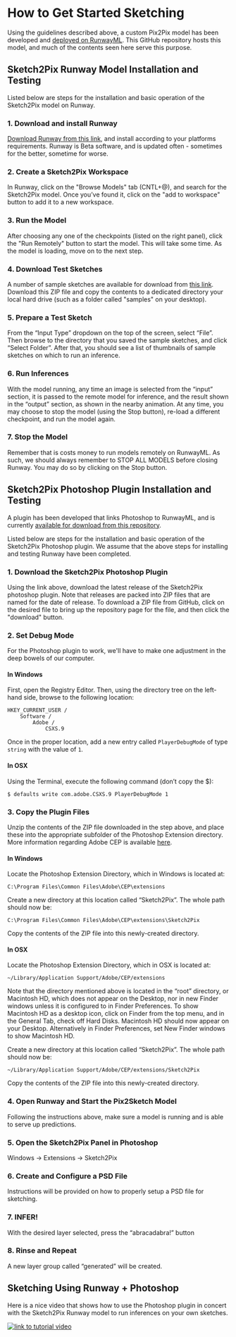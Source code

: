 # How to Get Started Sketching
Using the guidelines described above, a custom Pix2Pix model has been developed and [deployed on RunwayML](https://open-app.runwayml.com/?model=ksteinfe/Sketch2Pix). This GitHub repository hosts this model, and much of the contents seen here serve this purpose.

## Sketch2Pix Runway Model Installation and Testing
Listed below are steps for the installation and basic operation of the Sketch2Pix model on Runway.

### 1. Download and install Runway
[Download Runway from this link](https://runwayml.com/download/), and install according to your platforms requirements. Runway is Beta software, and is updated often - sometimes for the better, sometime for worse. 


### 2. Create a Sketch2Pix Workspace
In Runway, click on the "Browse Models" tab (CNTL+@), and search for the Sketch2Pix model. Once you’ve found it, click on the "add to workspace" button to add it to a new workspace.

### 3. Run the Model
After choosing any one of the checkpoints (listed on the right panel), click the "Run Remotely" button to start the model. This will take some time. As the model is loading, move on to the next step.

### 4. Download Test Sketches
A number of sample sketches are available for download from [this link](https://github.com/ksteinfe/runway_sketch2pix/raw/master/photoshop_plugin/releases/sketch_samples.zip). Download this ZIP file and copy the contents to a dedicated directory your local hard drive (such as a folder called "samples" on your desktop).

### 5. Prepare a Test Sketch
From the “Input Type” dropdown on the top of the screen, select “File”. Then browse to the directory that you saved the sample sketches, and click “Select Folder”. After that, you should see a list of thumbnails of sample sketches on which to run an inference.

### 6. Run Inferences
With the model running, any time an image is selected from the “input” section, it is passed to the remote model for inference, and the result shown in the “output” section, as shown in the nearby animation.
At any time, you may choose to stop the model (using the Stop button), re-load a different checkpoint, and run the model again. 

### 7. Stop the Model
Remember that is costs money to run models remotely on RunwayML. As such, we should always remember to STOP ALL MODELS before closing Runway. You may do so by clicking on the Stop button.


## Sketch2Pix Photoshop Plugin Installation and Testing
A plugin has been developed that links Photoshop to RunwayML, and is currently [available for download from this repository](https://github.com/ksteinfe/runway_sketch2pix/tree/master/photoshop_plugin/releases).

Listed below are steps for the installation and basic operation of the Sketch2Pix Photoshop plugin. We assume that the above steps for installing and testing Runway have been completed.

### 1. Download the Sketch2Pix Photoshop Plugin
Using the link above, download the latest release of the Sketch2Pix photoshop plugin. Note that releases are packed into ZIP files that are named for the date of release. To download a ZIP file from GitHub, click on the desired file to bring up the repository page for the file, and then click the "download" button.

### 2. Set Debug Mode
For the Photoshop plugin to work, we'll have to make one adjustment in the deep bowels of our computer.

#### In Windows
First, open the Registry Editor. Then, using the directory tree on the left-hand side, browse to the following location:

	HKEY_CURRENT_USER / 
		Software / 
			Adobe / 
				CSXS.9


Once in the proper location, add a new entry called `PlayerDebugMode` of type `string` with the value of `1`.

#### In OSX
Using the Terminal, execute the following command (don’t copy the $):

	$ defaults write com.adobe.CSXS.9 PlayerDebugMode 1


### 3. Copy the Plugin Files
Unzip the contents of the ZIP file downloaded in the step above, and place these into the appropriate subfolder of the Photoshop Extension directory. More information regarding Adobe CEP is available [here](https://github.com/Adobe-CEP/CEP-Resources/blob/master/CEP_9.x/Documentation/CEP%209.0%20HTML%20Extension%20Cookbook.md#extension-folders).

#### In Windows
Locate the Photoshop Extension Directory, which in Windows is located at:

	C:\Program Files\Common Files\Adobe\CEP\extensions

Create a new directory at this location called “Sketch2Pix”. The whole path should now be:

	C:\Program Files\Common Files\Adobe\CEP\extensions\Sketch2Pix

Copy the contents of the ZIP file into this newly-created directory.

#### In OSX
Locate the Photoshop Extension Directory, which in OSX is located at:

	~/Library/Application Support/Adobe/CEP/extensions

Note that the directory mentioned above is located in the “root” directory, or Macintosh HD, which does not appear on the Desktop, nor in new Finder windows unless it is configured to in Finder Preferences. To show Macintosh HD as a desktop icon, click on Finder from the top menu, and in the General Tab, check off Hard Disks. Macintosh HD should now appear on your Desktop. Alternatively in Finder Preferences, set New Finder windows to show Macintosh HD.

Create a new directory at this location called “Sketch2Pix”. The whole path should now be:

	~/Library/Application Support/Adobe/CEP/extensions/Sketch2Pix

Copy the contents of the ZIP file into this newly-created directory.


### 4. Open Runway and Start the Pix2Sketch Model
Following the instructions above, make sure a model is running and is able to serve up predictions.

### 5. Open the Sketch2Pix Panel in Photoshop
Windows -> Extensions -> Sketch2Pix

### 6. Create and Configure a PSD File
Instructions will be provided on how to properly setup a PSD file for sketching.

### 7. INFER!
With the desired layer selected, press the “abracadabra!” button

### 8. Rinse and Repeat
A new layer group called “generated” will be created.


## Sketching Using Runway + Photoshop
Here is a nice video that shows how to use the Photoshop plugin in concert with the Sketch2Pix Runway model to run inferences on your own sketches.


[![link to tutorial video](http://media.ksteinfe.com/200317/sketch2pix_in_photoshop.png)](http://media.ksteinfe.com/200317/sketch2pix_in_photoshop.mp4)

